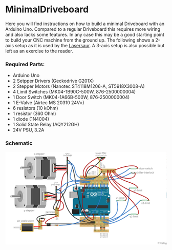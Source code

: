 

MinimalDriveboard
=================

Here you will find instructions on how to build a minimal Driveboard with an Arduino Uno. Compared to a regular Driveboard this requires more wiring and also lacks some features. In any case this may be a good starting point to build your CNC machine from the ground up. The following shows a 2-axis setup as it is used by the [Lasersaur](http://www.lasersaur.com). A 3-axis setup is also possible but left as an exercise to the reader.



### Required Parts:
- Arduino Uno
- 2 Setpper Drivers (Geckodrive G201X)
- 2 Stepper Motors (Nanotec ST4118M1206-A, ST5918X3008-A)
- 4 Limit Switches (MK04-1B90C-500W, 876-2500000004)
- 1 Door Switch (MK04-1A66B-500W, 876-2500000004)
- 1 E-Valve (Airtec MS 20310 24V=)
- 6 resistors (10 kOhm)
- 1 resistor (360 Ohm)
- 1 diode (1N4004)
- 1 Solid State Relay (AQY212GH)
- 24V PSU, 3.2A


### Schematic
![MinimalDriveboard](img/MinimalDriveboard.png)
